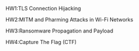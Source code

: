 HW1:TLS Connection Hijacking

HW2:MITM and Pharming Attacks in Wi-Fi Networks

HW3:Ransomware Propagation and Payload

HW4:Capture The Flag (CTF)
